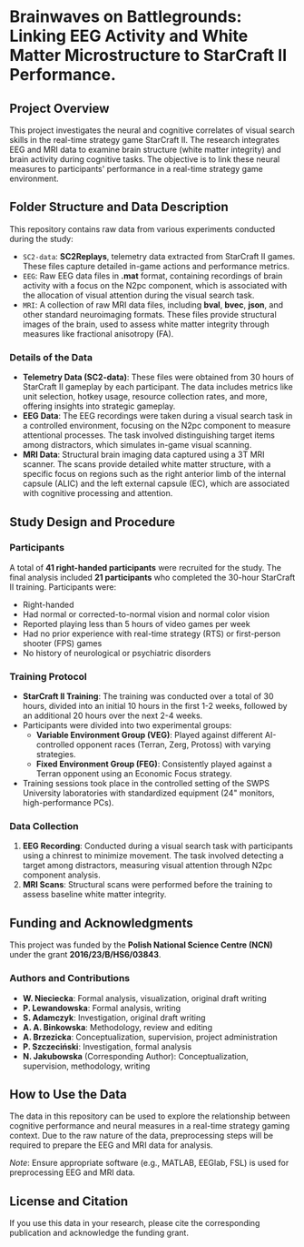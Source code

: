 # Brainwaves on Battlegrounds: Linking EEG Activity and White Matter Microstructure  to StarCraft II Performance.

## Project Overview
This project investigates the neural and cognitive correlates of visual search skills in the real-time strategy game StarCraft II. The research integrates EEG and MRI data to examine brain structure (white matter integrity) and brain activity during cognitive tasks. The objective is to link these neural measures to participants' performance in a real-time strategy game environment.

## Folder Structure and Data Description
This repository contains raw data from various experiments conducted during the study:
- `SC2-data`: **SC2Replays**, telemetry data extracted from StarCraft II games. These files capture detailed in-game actions and performance metrics.
- `EEG`: Raw EEG data files in **.mat** format, containing recordings of brain activity with a focus on the N2pc component, which is associated with the allocation of visual attention during the visual search task.
- `MRI`: A collection of raw MRI data files, including **bval**, **bvec**, **json**, and other standard neuroimaging formats. These files provide structural images of the brain, used to assess white matter integrity through measures like fractional anisotropy (FA).

### Details of the Data
- **Telemetry Data (SC2-data)**: These files were obtained from 30 hours of StarCraft II gameplay by each participant. The data includes metrics like unit selection, hotkey usage, resource collection rates, and more, offering insights into strategic gameplay.
- **EEG Data**: The EEG recordings were taken during a visual search task in a controlled environment, focusing on the N2pc component to measure attentional processes. The task involved distinguishing target items among distractors, which simulates in-game visual scanning.
- **MRI Data**: Structural brain imaging data captured using a 3T MRI scanner. The scans provide detailed white matter structure, with a specific focus on regions such as the right anterior limb of the internal capsule (ALIC) and the left external capsule (EC), which are associated with cognitive processing and attention.

## Study Design and Procedure
### Participants
A total of **41 right-handed participants** were recruited for the study. The final analysis included **21 participants** who completed the 30-hour StarCraft II training. Participants were:
- Right-handed
- Had normal or corrected-to-normal vision and normal color vision
- Reported playing less than 5 hours of video games per week
- Had no prior experience with real-time strategy (RTS) or first-person shooter (FPS) games
- No history of neurological or psychiatric disorders

### Training Protocol
- **StarCraft II Training**: The training was conducted over a total of 30 hours, divided into an initial 10 hours in the first 1-2 weeks, followed by an additional 20 hours over the next 2-4 weeks.
- Participants were divided into two experimental groups:
  - **Variable Environment Group (VEG)**: Played against different AI-controlled opponent races (Terran, Zerg, Protoss) with varying strategies.
  - **Fixed Environment Group (FEG)**: Consistently played against a Terran opponent using an Economic Focus strategy.
- Training sessions took place in the controlled setting of the SWPS University laboratories with standardized equipment (24" monitors, high-performance PCs).

### Data Collection
1. **EEG Recording**: Conducted during a visual search task with participants using a chinrest to minimize movement. The task involved detecting a target among distractors, measuring visual attention through N2pc component analysis.
2. **MRI Scans**: Structural scans were performed before the training to assess baseline white matter integrity.

## Funding and Acknowledgments
This project was funded by the **Polish National Science Centre (NCN)** under the grant **2016/23/B/HS6/03843**.

### Authors and Contributions
- **W. Nieciecka**: Formal analysis, visualization, original draft writing
- **P. Lewandowska**: Formal analysis, writing
- **S. Adamczyk**: Investigation, original draft writing
- **A. A. Binkowska**: Methodology, review and editing
- **A. Brzezicka**: Conceptualization, supervision, project administration
- **P. Szczeciński**: Investigation, formal analysis
- **N. Jakubowska** (Corresponding Author): Conceptualization, supervision, methodology, writing

## How to Use the Data
The data in this repository can be used to explore the relationship between cognitive performance and neural measures in a real-time strategy gaming context. Due to the raw nature of the data, preprocessing steps will be required to prepare the EEG and MRI data for analysis.

*Note*: Ensure appropriate software (e.g., MATLAB, EEGlab, FSL) is used for preprocessing EEG and MRI data.

## License and Citation
If you use this data in your research, please cite the corresponding publication and acknowledge the funding grant.
